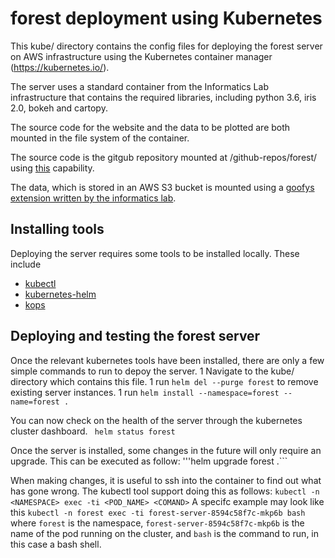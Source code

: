 # forest deployment using Kubernetes

This kube/ directory contains the config files for deploying the forest server on AWS infrastructure using the
Kubernetes container manager (https://kubernetes.io/).

The server uses a standard container from the Informatics Lab infrastructure that contains the
required libraries, including python 3.6, iris 2.0, bokeh and cartopy.

The source code for the website and the data to be plotted are both mounted
in the file system of the container.

The source code is the gitgub repository mounted at /github-repos/forest/ using
[this](https://kubernetes.io/docs/concepts/storage/volumes/#gitrepo) capability.

The data, which is stored in an AWS S3 bucket is mounted using a
[goofys](https://github.com/kahing/goofys) [extension written by the informatics lab](https://github.com/informatics-lab/s3-fuse-flex-volume/blob/master/README.md).


## Installing tools
Deploying the server requires some tools to be installed locally. These include
  * [kubectl](https://kubernetes.io/docs/tasks/tools/install-kubectl/)
  * [kubernetes-helm](https://github.com/kubernetes/helm)
  * [kops](https://github.com/kubernetes/kops)


## Deploying and testing the forest server
Once the relevant kubernetes tools have been installed, there are only a few simple commands to run to depoy the server.
  1 Navigate to the kube/ directory which contains this file.
  1 run ```helm del --purge forest``` to remove existing server instances.
  1 run ```helm install --namespace=forest --name=forest .```

You can now check on the health of the server through the kubernetes cluster dashboard.
``` helm status forest```

Once the server is installed, some changes in the future will only require an upgrade. This can be
executed as follow:
'''helm upgrade forest .```

When making changes, it is useful to ssh into the container to find out what has gone wrong. The
kubectl tool support doing this as follows:
```kubectl -n <NAMESPACE> exec -ti <POD_NAME> <COMAND>```
A specifc example may look like this
```kubectl -n forest exec -ti forest-server-8594c58f7c-mkp6b bash```
where ```forest``` is the namespace, ```forest-server-8594c58f7c-mkp6b``` is the name of the pod
running on the cluster, and ```bash``` is the command to run, in this case a bash shell.